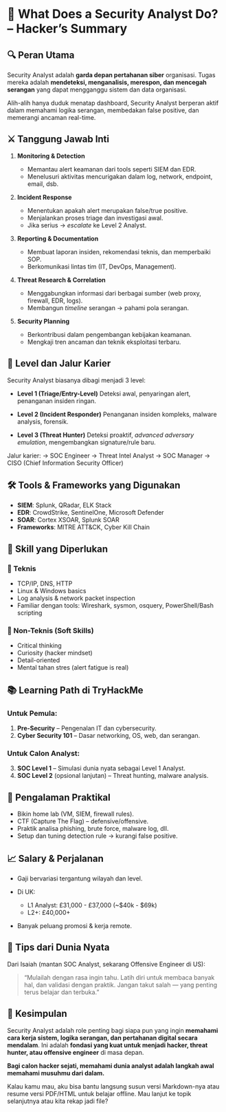 # 🧠 What Does a Security Analyst Do? – Hacker’s Summary

## 🔍 Peran Utama

Security Analyst adalah **garda depan pertahanan siber** organisasi. Tugas mereka adalah **mendeteksi, menganalisis, merespon, dan mencegah serangan** yang dapat mengganggu sistem dan data organisasi.

Alih-alih hanya duduk menatap dashboard, Security Analyst berperan aktif dalam memahami logika serangan, membedakan false positive, dan memerangi ancaman real-time.


## ⚔️ Tanggung Jawab Inti

1. **Monitoring & Detection**

   * Memantau alert keamanan dari tools seperti SIEM dan EDR.
   * Menelusuri aktivitas mencurigakan dalam log, network, endpoint, email, dsb.

2. **Incident Response**

   * Menentukan apakah alert merupakan false/true positive.
   * Menjalankan proses triage dan investigasi awal.
   * Jika serius → *escalate* ke Level 2 Analyst.

3. **Reporting & Documentation**

   * Membuat laporan insiden, rekomendasi teknis, dan memperbaiki SOP.
   * Berkomunikasi lintas tim (IT, DevOps, Management).

4. **Threat Research & Correlation**

   * Menggabungkan informasi dari berbagai sumber (web proxy, firewall, EDR, logs).
   * Membangun *timeline* serangan → pahami pola serangan.

5. **Security Planning**

   * Berkontribusi dalam pengembangan kebijakan keamanan.
   * Mengkaji tren ancaman dan teknik eksploitasi terbaru.


## 🧱 Level dan Jalur Karier

Security Analyst biasanya dibagi menjadi 3 level:

* **Level 1 (Triage/Entry-Level)**
  Deteksi awal, penyaringan alert, penanganan insiden ringan.

* **Level 2 (Incident Responder)**
  Penanganan insiden kompleks, malware analysis, forensik.

* **Level 3 (Threat Hunter)**
  Deteksi proaktif, *advanced adversary emulation*, mengembangkan signature/rule baru.

Jalur karier:
→ SOC Engineer → Threat Intel Analyst → SOC Manager → CISO (Chief Information Security Officer)


## 🛠️ Tools & Frameworks yang Digunakan

* **SIEM**: Splunk, QRadar, ELK Stack
* **EDR**: CrowdStrike, SentinelOne, Microsoft Defender
* **SOAR**: Cortex XSOAR, Splunk SOAR
* **Frameworks**: MITRE ATT\&CK, Cyber Kill Chain


## 🧠 Skill yang Diperlukan

### 🧬 Teknis

* TCP/IP, DNS, HTTP
* Linux & Windows basics
* Log analysis & network packet inspection
* Familiar dengan tools: Wireshark, sysmon, osquery, PowerShell/Bash scripting

### 🧠 Non-Teknis (Soft Skills)

* Critical thinking
* Curiosity (hacker mindset)
* Detail-oriented
* Mental tahan stres (alert fatigue is real)

## 📚 Learning Path di TryHackMe

### Untuk Pemula:

1. **Pre-Security** – Pengenalan IT dan cybersecurity.
2. **Cyber Security 101** – Dasar networking, OS, web, dan serangan.

### Untuk Calon Analyst:

3. **SOC Level 1** – Simulasi dunia nyata sebagai Level 1 Analyst.
4. **SOC Level 2** (opsional lanjutan) – Threat hunting, malware analysis.


## 🧪 Pengalaman Praktikal

* Bikin home lab (VM, SIEM, firewall rules).
* CTF (Capture The Flag) – defensive/offensive.
* Praktik analisa phishing, brute force, malware log, dll.
* Setup dan tuning detection rule → kurangi false positive.


## 📈 Salary & Perjalanan

* Gaji bervariasi tergantung wilayah dan level.
* Di UK:

  * L1 Analyst: £31,000 - £37,000 (\~\$40k - \$69k)
  * L2+: £40,000+
* Banyak peluang promosi & kerja remote.


## 🧭 Tips dari Dunia Nyata

Dari Isaiah (mantan SOC Analyst, sekarang Offensive Engineer di US):

> “Mulailah dengan rasa ingin tahu. Latih diri untuk membaca banyak hal, dan validasi dengan praktik. Jangan takut salah — yang penting terus belajar dan terbuka.”


## 📌 Kesimpulan

Security Analyst adalah role penting bagi siapa pun yang ingin **memahami cara kerja sistem, logika serangan, dan pertahanan digital secara mendalam**. Ini adalah **fondasi yang kuat untuk menjadi hacker, threat hunter, atau offensive engineer** di masa depan.

**Bagi calon hacker sejati, memahami dunia analyst adalah langkah awal memahami musuhmu dari dalam.**

Kalau kamu mau, aku bisa bantu langsung susun versi Markdown-nya atau resume versi PDF/HTML untuk belajar offline. Mau lanjut ke topik selanjutnya atau kita rekap jadi file?
